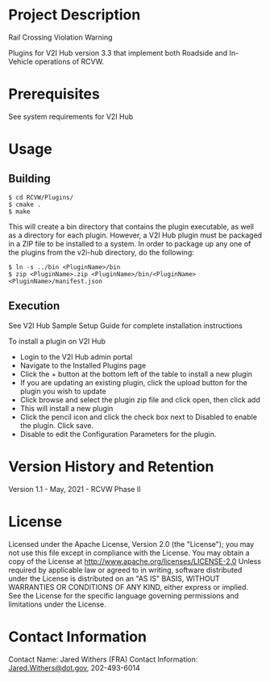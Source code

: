 # Project Description

Rail Crossing Violation Warning 

Plugins for V2I Hub version 3.3 that implement both Roadside and In-Vehicle operations of RCVW.

# Prerequisites

See system requirements for V2I Hub

# Usage

## Building
```
$ cd RCVW/Plugins/
$ cmake .
$ make
```
This will create a bin directory that contains the plugin executable, as well as a directory for each plugin.  However, a V2I Hub plugin must be packaged in a ZIP file to be installed to a system.  In order to package up any one of the plugins from the v2i-hub directory, do the following:
```
$ ln -s ../bin <PluginName>/bin
$ zip <PluginName>.zip <PluginName>/bin/<PluginName> <PluginName>/manifest.json
```
## Execution
See V2I Hub Sample Setup Guide for complete installation instructions

To install a plugin on V2I Hub
- Login to the V2I Hub admin portal
- Navigate to the Installed Plugins page
- Click the + button at the bottom left of the table to install a new plugin
- If you are updating an existing plugin, click the upload button for the plugin you wish to update
- Click browse and select the plugin zip file and click open, then click add
- This will install a new plugin
- Click the pencil icon and click the check box next to Disabled to enable the plugin.  Click save.
- Disable to edit the Configuration Parameters for the plugin. 

# Version History and Retention
Version 1.1 - May, 2021 - RCVW Phase II

# License
Licensed under the Apache License, Version 2.0 (the "License"); you may not use this file except in compliance with the License. You may obtain a copy of the License at http://www.apache.org/licenses/LICENSE-2.0 Unless required by applicable law or agreed to in writing, software distributed under the License is distributed on an "AS IS" BASIS, WITHOUT WARRANTIES OR CONDITIONS OF ANY KIND, either express or implied. See the License for the specific language governing permissions and limitations under the License.

# Contact Information

Contact Name: Jared Withers (FRA) 
Contact Information: Jared.Withers@dot.gov, 202-493-6014
